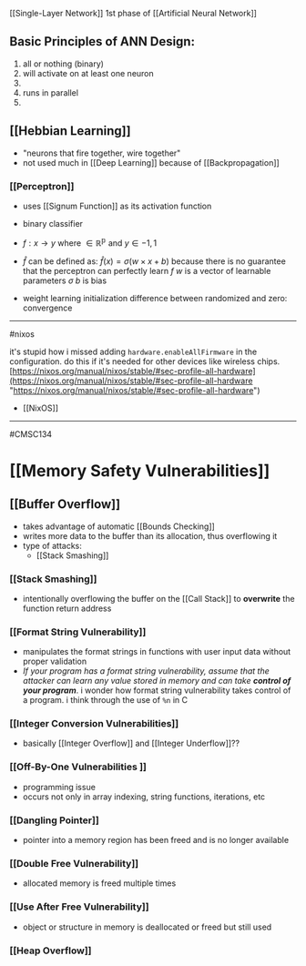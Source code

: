 [[Single-Layer Network]] 1st phase of [[Artificial Neural Network]]

## Basic Principles of ANN Design:

1. all or nothing (binary)
2. will activate on at least one neuron
3.
4. runs in parallel
5.

## [[Hebbian Learning]]

- "neurons that fire together, wire together"
- not used much in [[Deep Learning]] because of [[Backpropagation]]

### [[Perceptron]]

- uses [[Signum Function]] as its activation function
- binary classifier
- $f: x \rightarrow y$ where $\in \mathbb{R}^\mathbb{p}$ and $y \in {-1 ,1}$ 
- $\hat f$ can be defined as: $\hat f(x) = \sigma(w \times x + b)$ because there is no guarantee that the perceptron can perfectly learn $f$
  $w$ is a vector of learnable parameters
  $\sigma$
  $b$ is bias

- weight learning initialization difference between randomized and zero: convergence

---

#nixos

it's stupid how i missed adding `hardware.enableAllFirmware` in the configuration. do this if it's needed for other devices like wireless chips. [https://nixos.org/manual/nixos/stable/#sec-profile-all-hardware](https://nixos.org/manual/nixos/stable/#sec-profile-all-hardware "https://nixos.org/manual/nixos/stable/#sec-profile-all-hardware") 
- [[NixOS]]

---

#CMSC134 

# [[Memory Safety Vulnerabilities]]

## [[Buffer Overflow]]

- takes advantage of automatic [[Bounds Checking]]
- writes more data to the buffer than its allocation, thus overflowing it
- type of attacks:
	- [[Stack Smashing]]

### [[Stack Smashing]]

- intentionally overflowing the buffer on the [[Call Stack]] to **overwrite** the function return address

### [[Format String Vulnerability]]

- manipulates the format strings in functions with user input data without proper validation
- *If your program has a format string vulnerability, assume that the attacker can learn any value stored in memory and can take **control of your program***. i wonder how format string vulnerability takes control of a program. i think through the use of `%n` in C

### [[Integer Conversion Vulnerabilities]]

- basically [[Integer Overflow]] and [[Integer Underflow]]??


### [[Off-By-One Vulnerabilities ]]

- programming issue
- occurs not only in array indexing, string functions, iterations, etc

### [[Dangling Pointer]]

- pointer into a memory region has been freed and is no longer available

### [[Double Free Vulnerability]]

- allocated memory is freed multiple times

### [[Use After Free Vulnerability]]

- object or structure in memory is deallocated or freed but still used

### [[Heap Overflow]]